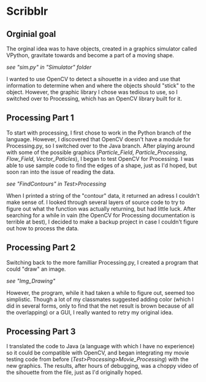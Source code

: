 # Scribblr

## Orginial goal
The orginal idea was to have objects, created in a graphics simulator called VPython, gravitate towards and become a part of a moving shape.

<i> see "sim.py" in "Simulator" folder</i>

I wanted to use OpenCV to detect a sihouette in a video and use that information to determine when and where the objects should "stick"
to the object.
However, the graphic library I chose was tedious to use, so I switched over to Processing, which has an OpenCV library built for it.

##  Processing Part 1
To start with processing, I first chose to work in the Python branch of the language. However, I discovered that OpenCV doesn't have a module
for Processing.py, so I switched over to the Java branch. After playing around with some of the possible graphics (*Particle_Field*, *Particle_Processing*, *Flow_Field*, *Vector_Paticles*),
I began to test OpenCV for Processing. I was able to use sample code to find the edges of a shape, just as I'd hoped, but soon ran into the issue of reading the data.

<i> see "FindContours" in Test>Processing </i>

When I printed a string of the "contour" data, it returned an adress I couldn't make sense of. I looked through several layers of source code to
try to figure out what the function was actually returning, but had little luck. After searching for a while in vain (the OpenCV for Processing 
documentation is terrible at best), I decided to make a backup project in case I couldn't figure out how to process the data.

## Processing Part 2
Switching back to the more familliar Processing.py, I created a program that could "draw" an image. 

<i>see "Img_Drawing"</i>

However, the program, while it had taken a while to figure out, seemed too simplistic. Though a lot of my classmates suggested adding
color (which I did in several forms, only to find that the net result is brown because of all the overlapping) or a GUI, I really wanted 
to retry my original idea.

## Processing Part 3
I translated the code to Java (a language with which I have no experience) so it could be compatible with OpenCV, and began integrating
my movie testing code from before (*Test>Processing>Movie_Processing*) with the new graphics. The results, after hours of debugging, was a choppy video of the sihouette from the file, just as I'd originally hoped. 
